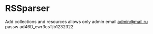 # RSSparser

Add collections and resources allows only admin
email admin@mail.ru
passw ad46D_ewr3csTjb1232322
